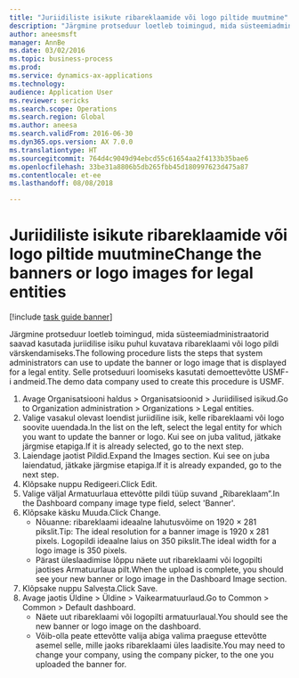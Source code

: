 ```yaml
--- 
title: "Juriidiliste isikute ribareklaamide või logo piltide muutmine"
description: "Järgmine protseduur loetleb toimingud, mida süsteemiadministraatorid saavad kasutada juriidilise isiku puhul kuvatava ribareklaami või logo pildi värskendamiseks."
author: aneesmsft
manager: AnnBe
ms.date: 03/02/2016
ms.topic: business-process
ms.prod: 
ms.service: dynamics-ax-applications
ms.technology: 
audience: Application User
ms.reviewer: sericks
ms.search.scope: Operations
ms.search.region: Global
ms.author: aneesa
ms.search.validFrom: 2016-06-30
ms.dyn365.ops.version: AX 7.0.0
ms.translationtype: HT
ms.sourcegitcommit: 764d4c9049d94ebcd55c61654aa2f4133b35bae6
ms.openlocfilehash: 33be31a8806b5db265fbb45d180997623d475a87
ms.contentlocale: et-ee
ms.lasthandoff: 08/08/2018

---
```

# <a name="change-the-banners-or-logo-images-for-legal-entities"></a><span data-ttu-id="6ea07-103">Juriidiliste isikute ribareklaamide või logo piltide muutmine</span><span class="sxs-lookup"><span data-stu-id="6ea07-103">Change the banners or logo images for legal entities</span></span>

[!include [task guide banner](../../includes/task-guide-banner.md)]

<span data-ttu-id="6ea07-104">Järgmine protseduur loetleb toimingud, mida süsteemiadministraatorid saavad kasutada juriidilise isiku puhul kuvatava ribareklaami või logo pildi värskendamiseks.</span><span class="sxs-lookup"><span data-stu-id="6ea07-104">The following procedure lists the steps that system administrators can use to update the banner or logo image that is displayed for a legal entity.</span></span> <span data-ttu-id="6ea07-105">Selle protseduuri loomiseks kasutati demoettevõtte USMF-i andmeid.</span><span class="sxs-lookup"><span data-stu-id="6ea07-105">The demo data company used to create this procedure is USMF.</span></span>

1. <span data-ttu-id="6ea07-106">Avage Organisatsiooni haldus > Organisatsioonid > Juriidilised isikud.</span><span class="sxs-lookup"><span data-stu-id="6ea07-106">Go to Organization administration > Organizations > Legal entities.</span></span>
2. <span data-ttu-id="6ea07-107">Valige vasakul olevast loendist juriidiline isik, kelle ribareklaami või logo soovite uuendada.</span><span class="sxs-lookup"><span data-stu-id="6ea07-107">In the list on the left, select the legal entity for which you want to update the banner or logo.</span></span> <span data-ttu-id="6ea07-108">Kui see on juba valitud, jätkake järgmise etapiga.</span><span class="sxs-lookup"><span data-stu-id="6ea07-108">If it is already selected, go to the next step.</span></span>
3. <span data-ttu-id="6ea07-109">Laiendage jaotist Pildid.</span><span class="sxs-lookup"><span data-stu-id="6ea07-109">Expand the Images section.</span></span> <span data-ttu-id="6ea07-110">Kui see on juba laiendatud, jätkake järgmise etapiga.</span><span class="sxs-lookup"><span data-stu-id="6ea07-110">If it is already expanded, go to the next step.</span></span>
4. <span data-ttu-id="6ea07-111">Klõpsake nuppu Redigeeri.</span><span class="sxs-lookup"><span data-stu-id="6ea07-111">Click Edit.</span></span>
5. <span data-ttu-id="6ea07-112">Valige väljal Armatuurlaua ettevõtte pildi tüüp suvand „Ribareklaam”.</span><span class="sxs-lookup"><span data-stu-id="6ea07-112">In the Dashboard company image type field, select 'Banner'.</span></span>
6. <span data-ttu-id="6ea07-113">Klõpsake käsku Muuda.</span><span class="sxs-lookup"><span data-stu-id="6ea07-113">Click Change.</span></span>
    * <span data-ttu-id="6ea07-114">Nõuanne: ribareklaami ideaalne lahutusvõime on 1920 × 281 pikslit.</span><span class="sxs-lookup"><span data-stu-id="6ea07-114">Tip: The ideal resolution for a banner image is 1920 x 281 pixels.</span></span> <span data-ttu-id="6ea07-115">Logopildi ideaalne laius on 350 pikslit.</span><span class="sxs-lookup"><span data-stu-id="6ea07-115">The ideal width for a logo image is 350 pixels.</span></span>  
    * <span data-ttu-id="6ea07-116">Pärast üleslaadimise lõppu näete uut ribareklaami või logopilti jaotises Armatuurlaua pilt.</span><span class="sxs-lookup"><span data-stu-id="6ea07-116">When the upload is complete, you should see your new banner or logo image in the Dashboard Image section.</span></span>  
7. <span data-ttu-id="6ea07-117">Klõpsake nuppu Salvesta.</span><span class="sxs-lookup"><span data-stu-id="6ea07-117">Click Save.</span></span>
8. <span data-ttu-id="6ea07-118">Avage jaotis Üldine > Üldine > Vaikearmatuurlaud.</span><span class="sxs-lookup"><span data-stu-id="6ea07-118">Go to Common > Common > Default dashboard.</span></span>
    * <span data-ttu-id="6ea07-119">Näete uut ribareklaami või logopilti armatuurlaual.</span><span class="sxs-lookup"><span data-stu-id="6ea07-119">You should see the new banner or logo image on the dashboard.</span></span>  
    * <span data-ttu-id="6ea07-120">Võib-olla peate ettevõtte valija abiga valima praeguse ettevõtte asemel selle, mille jaoks ribareklaami üles laadisite.</span><span class="sxs-lookup"><span data-stu-id="6ea07-120">You may need to change your company, using the company picker, to the one you uploaded the banner for.</span></span>  


